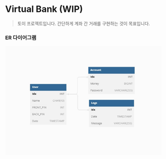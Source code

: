 # Virtual Bank (WIP)

> 토이 프로젝트입니다. 간단하게 계좌 간 거래를 구현하는 것이 목표입니다.

### ER 다이어그램

![erd](./images/erd.jpg)
